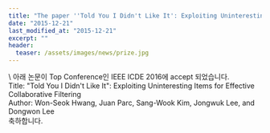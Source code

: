 ```yaml
---
title: "The paper ''Told You I Didn't Like It': Exploiting Uninteresting Items for Effective Collaborative Filtering' has been accepted in IEEE ICDE 2016"
date: "2015-12-21"
last_modified_at: "2015-12-21"
excerpt: ""
header:
  teaser: /assets/images/news/prize.jpg
---
```

\\
아래 논문이 Top Conference인 IEEE ICDE 2016에 accept 되었습니다.<br>Title: "Told You I Didn't Like It": Exploiting Uninteresting Items for Effective Collaborative Filtering<br>Author: Won-Seok Hwang, Juan Parc, Sang-Wook Kim, Jongwuk Lee, and Dongwon Lee<br>축하합니다.